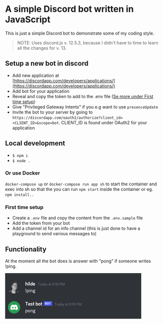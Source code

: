
# A simple Discord bot written in JavaScript

This is just a simple Discord bot to demonstrate some of my coding style.

> NOTE: Uses discord.js v. 12.5.3, because I didn't have to time to learn all the changes for v. 13.

## Setup a new bot in discord

- Add new application at [https://discordapp.com/developers/applications/](https://discordapp.com/developers/applications/)
- Add bot for your application
- Reveal and copy the token to add to the .env file ([Se more under First time setup](#first-time-setup))
- Give "Privileged Gateway Intents" if you e.g want to use `presenceUpdate`
- Invite the bot to your server by going to `https://discordapp.com/oauth2/authorize?client_id=<CLIENT_ID>&scope=bot`. CLIENT_ID is found under OAuth2 for your application

## Local development

- `$ npm i`
- `$ node .`

### Or use Docker

`docker-compose up` or `docker-compose run app sh` to start the container and exec into sh so that the you can run `npm start` inside the container or eg. `npm install..`

### First time setup

- Create a `.env` file and copy the content from the `.env.sample` file
- Add the token from your bot
- Add a channel id for an info channel (this is just done to have a playground to send various messages to)

## Functionality

At the moment all the bot does is answer with "pong" if someone writes !ping.

![example](discord-ping-pong.png)
